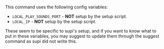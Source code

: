 This command uses the following config variables:

- `LOCAL_PLAY_SOUNDS_PORT` - **NOT** setup by the setup script.
- `LOCAL_IP` - **NOT** setup by the setup script.

These seem to be specific to supi's setup, and if you want to 
know what to put in these variables, you may suggest to update 
them through the suggest command as supi did not write this.
